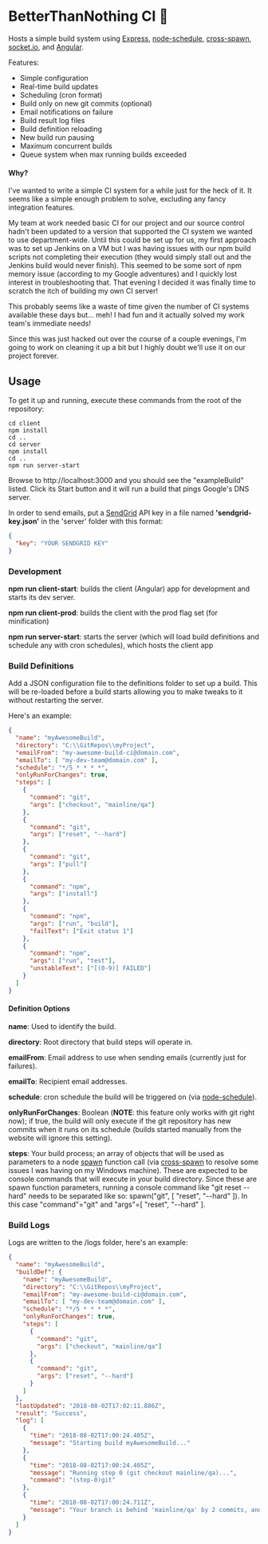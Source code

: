 # BetterThanNothing CI 🔨

Hosts a simple build system using [Express](https://expressjs.com/), [node-schedule](https://www.npmjs.com/package/node-schedule), [cross-spawn](https://www.npmjs.com/package/cross-spawn), [socket.io](https://socket.io/), and [Angular](https://angular.io/).

Features:

- Simple configuration
- Real-time build updates
- Scheduling (cron format)
- Build only on new git commits (optional)
- Email notifications on failure
- Build result log files
- Build definition reloading
- New build run pausing
- Maximum concurrent builds
- Queue system when max running builds exceeded

#### Why?

I've wanted to write a simple CI system for a while just for the heck of it. It seems like a simple enough problem to solve, excluding any fancy integration features.

My team at work needed basic CI for our project and our source control hadn't been updated to a version that supported the CI system we wanted to use department-wide. Until this could be set up for us, my first approach was to set up Jenkins on a VM but I was having issues with our npm build scripts not completing their execution (they would simply stall out and the Jenkins build would never finish). This seemed to be some sort of npm memory issue (according to my Google adventures) and I quickly lost interest in troubleshooting that. That evening I decided it was finally time to scratch the itch of building my own CI server!

This probably seems like a waste of time given the number of CI systems available these days but... meh! I had fun and it actually solved my work team's immediate needs!

Since this was just hacked out over the course of a couple evenings, I'm going to work on cleaning it up a bit but I highly doubt we'll use it on our project forever.

## Usage

To get it up and running, execute these commands from the root of the repository:

```
cd client
npm install
cd ..
cd server
npm install
cd ..
npm run server-start
```

Browse to http://localhost:3000 and you should see the "exampleBuild" listed. Click its Start button and it will run a build that pings Google's DNS server.

In order to send emails, put a [SendGrid](https://sendgrid.com/) API key in a file named **'sendgrid-key.json'** in the 'server' folder with this format:

```JSON
{
  "key": "YOUR SENDGRID KEY"
}
```

### Development

**npm run client-start**: builds the client (Angular) app for development and starts its dev server.

**npm run client-prod**: builds the client with the prod flag set (for minification)

**npm run server-start**: starts the server (which will load build definitions and schedule any with cron schedules), which hosts the client app

### Build Definitions

Add a JSON configuration file to the definitions folder to set up a build. This will be re-loaded before a build starts allowing you to make tweaks to it without restarting the server.

Here's an example:

```JSON
{
  "name": "myAwesomeBuild",
  "directory": "C:\\GitRepos\\myProject",
  "emailFrom": "my-awesome-build-ci@domain.com",
  "emailTo": [ "my-dev-team@domain.com" ],
  "schedule": "*/5 * * * *",
  "onlyRunForChanges": true,
  "steps": [
    {
      "command": "git",
      "args": ["checkout", "mainline/qa"]
    },
    {
      "command": "git",
      "args": ["reset", "--hard"]
    },
    {
      "command": "git",
      "args": ["pull"]
    },
    {
      "command": "npm",
      "args": ["install"]
    },
    {
      "command": "npm",
      "args": ["run", "build"],
      "failText": ["Exit status 1"]
    },
    {
      "command": "npm",
      "args": ["run", "test"],
      "unstableText": ["[(0-9)] FAILED"]
    }
  ]
}
```

#### Definition Options

**name**: Used to identify the build.

**directory**: Root directory that build steps will operate in.

**emailFrom**: Email address to use when sending emails (currently just for failures).

**emailTo**: Recipient email addresses.

**schedule**: cron schedule the build will be triggered on (via [node-schedule](https://www.npmjs.com/package/node-schedule)).

**onlyRunForChanges**: Boolean (**NOTE**: this feature only works with git right now); if true, the build will only execute if the git repository has new commits when it runs on its schedule (builds started manually from the website will ignore this setting).

**steps**: Your build process; an array of objects that will be used as parameters to a node [spawn](https://nodejs.org/api/child_process.html#child_process_child_process_spawn_command_args_options) function call (via [cross-spawn](https://www.npmjs.com/package/cross-spawn) to resolve some issues I was having on my Windows machine). These are expected to be console commands that will execute in your build directory. Since these are spawn function parameters, running a console command like "git reset --hard" needs to be separated like so: spawn("git", [ "reset", "--hard" ]). In this case "command"="git" and "args"=[ "reset", "--hard" ].

### Build Logs

Logs are written to the /logs folder, here's an example:

```JSON
{
  "name": "myAwesomeBuild",
  "buildDef": {
    "name": "myAwesomeBuild",
    "directory": "C:\\GitRepos\\myProject",
    "emailFrom": "my-awesome-build-ci@domain.com",
    "emailTo": [ "my-dev-team@domain.com" ],
    "schedule": "*/5 * * * *",
    "onlyRunForChanges": true,
    "steps": [
      {
        "command": "git",
        "args": ["checkout", "mainline/qa"]
      },
      {
        "command": "git",
        "args": ["reset", "--hard"]
      }
    ]
  },
  "lastUpdated": "2018-08-02T17:02:11.886Z",
  "result": "Success",
  "log": [
    {
      "time": "2018-08-02T17:00:24.405Z",
      "message": "Starting build myAwesomeBuild..."
    },
    {
      "time": "2018-08-02T17:00:24.405Z",
      "message": "Running step 0 (git checkout mainline/qa)...",
      "command": "(step-0)git"
    },
    {
      "time": "2018-08-02T17:00:24.711Z",
      "message": "Your branch is behind 'mainline/qa' by 2 commits, and can be fast-forwarded."
    }
  ]
}
```
